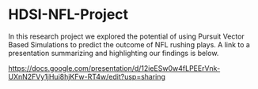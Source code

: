 # HDSI-NFL-Project
In this research project we explored the potential of using Pursuit Vector Based Simulations to predict the outcome of NFL rushing plays. A link to a presentation summarizing and highlighting our findings is below.

https://docs.google.com/presentation/d/12ieESw0w4fLPEErVnk-UXnN2FVy1jHui8hjKFw-RT4w/edit?usp=sharing
